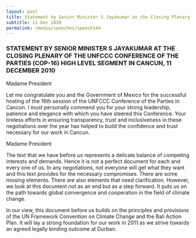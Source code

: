 ```yaml
---
layout: post
title: Statement by Senior Minister S Jayakumar at the Closing Plenary of the UNFCCC Conference of the Parties (COP-16) High Level Segment in Cancun, 11 December 2010
subtitle: 11 Dec 2010
permalink: /media/speeches/speech144
---
```


### STATEMENT BY SENIOR MINISTER S JAYAKUMAR AT THE CLOSING PLENARY OF THE UNFCCC CONFERENCE OF THE PARTIES (COP-16) HIGH LEVEL SEGMENT IN CANCUN, 11 DECEMBER 2010

Madame President

Let me congratulate you and the Government of Mexico for the successful hosting of the 16th session of the UNFCCC Conference of the Parties in Cancun. I must personally commend you for your strong leadership, patience and elegance with which you have steered this Conference. Your tireless efforts in ensuring transparency, trust and inclusiveness in these negotiations over the year has helped to build the confidence and trust necessary for our work in Cancun.


Madame President

The text that we have before us represents a delicate balance of competing interests and demands. Hence it is not a perfect document for each and every one of us. In any negotiations, not everyone will get what they want and this text provides for the necessary compromises. There are some missing elements. There are also elements that need clarification. However, we look at this document not as an end but as a step forward. It puts us on the path towards global convergence and cooperation in the field of climate change.

In our view, this document before us builds on the principles and provisions of the UN Framework Convention on Climate Change and the Bali Action Plan. It will lay a strong foundation for our work in 2011 as we strive towards an agreed legally binding outcome at Durban.